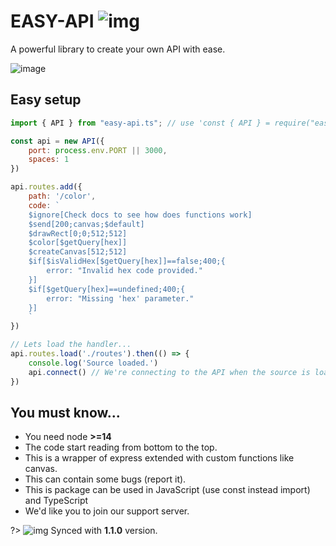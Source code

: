 # EASY-API ![img](https://cdn.discordapp.com/emojis/978823080300380170.png ':size=20')
A powerful library to create your own API with ease.

![image](https://camo.githubusercontent.com/1b637c74e2bcd2feb02d7a3ca3d61263bed5d673dfd472ee663157db1d2000f6/68747470733a2f2f692e696d6775722e636f6d2f326b735a5342792e6a7067 ':size=750')

## Easy setup

```js
import { API } from "easy-api.ts"; // use 'const { API } = require("easy-api.ts")' for JavaScript

const api = new API({
    port: process.env.PORT || 3000,
    spaces: 1
})

api.routes.add({
    path: '/color',
    code: `
    $ignore[Check docs to see how does functions work]
    $send[200;canvas;$default]
    $drawRect[0;0;512;512]
    $color[$getQuery[hex]]
    $createCanvas[512;512]
    $if[$isValidHex[$getQuery[hex]]==false;400;{
        error: "Invalid hex code provided."
    }]
    $if[$getQuery[hex]==undefined;400;{
        error: "Missing 'hex' parameter."
    }]
    `
})

// Lets load the handler...
api.routes.load('./routes').then(() => {
    console.log('Source loaded.')
    api.connect() // We're connecting to the API when the source is loaded.
})
```

## You must know...
- You need node **>=14**
- The code start reading from bottom to the top.
- This is a wrapper of express extended with custom functions like canvas.
- This can contain some bugs (report it).
- This is package can be used in JavaScript (use const instead import) and TypeScript
- We'd like you to join our support server.

?> ![img](https://cdn.discordapp.com/emojis/829109483526422570.png ':size=13') Synced with **1.1.0** version.